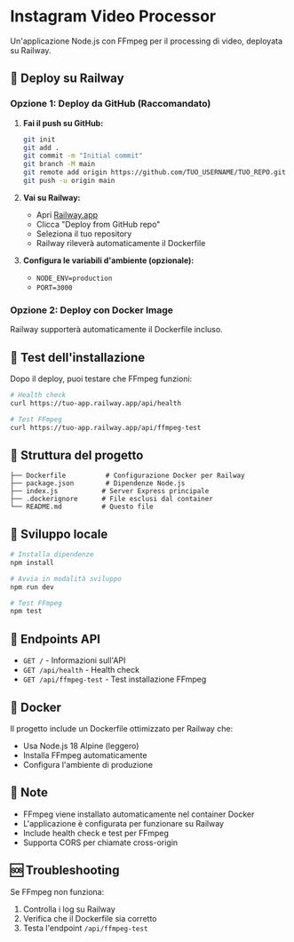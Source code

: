 # Instagram Video Processor

Un'applicazione Node.js con FFmpeg per il processing di video, deployata su Railway.

## 🚀 Deploy su Railway

### Opzione 1: Deploy da GitHub (Raccomandato)

1. **Fai il push su GitHub:**
   ```bash
   git init
   git add .
   git commit -m "Initial commit"
   git branch -M main
   git remote add origin https://github.com/TUO_USERNAME/TUO_REPO.git
   git push -u origin main
   ```

2. **Vai su Railway:**
   - Apri [Railway.app](https://railway.app)
   - Clicca "Deploy from GitHub repo"
   - Seleziona il tuo repository
   - Railway rileverà automaticamente il Dockerfile

3. **Configura le variabili d'ambiente (opzionale):**
   - `NODE_ENV=production`
   - `PORT=3000`

### Opzione 2: Deploy con Docker Image

Railway supporterà automaticamente il Dockerfile incluso.

## 🧪 Test dell'installazione

Dopo il deploy, puoi testare che FFmpeg funzioni:

```bash
# Health check
curl https://tuo-app.railway.app/api/health

# Test FFmpeg
curl https://tuo-app.railway.app/api/ffmpeg-test
```

## 📁 Struttura del progetto

```
├── Dockerfile          # Configurazione Docker per Railway
├── package.json        # Dipendenze Node.js
├── index.js           # Server Express principale
├── .dockerignore      # File esclusi dal container
└── README.md          # Questo file
```

## 🔧 Sviluppo locale

```bash
# Installa dipendenze
npm install

# Avvia in modalità sviluppo
npm run dev

# Test FFmpeg
npm test
```

## 📡 Endpoints API

- `GET /` - Informazioni sull'API
- `GET /api/health` - Health check
- `GET /api/ffmpeg-test` - Test installazione FFmpeg

## 🐳 Docker

Il progetto include un Dockerfile ottimizzato per Railway che:
- Usa Node.js 18 Alpine (leggero)
- Installa FFmpeg automaticamente
- Configura l'ambiente di produzione

## 📝 Note

- FFmpeg viene installato automaticamente nel container Docker
- L'applicazione è configurata per funzionare su Railway
- Include health check e test per FFmpeg
- Supporta CORS per chiamate cross-origin

## 🆘 Troubleshooting

Se FFmpeg non funziona:
1. Controlla i log su Railway
2. Verifica che il Dockerfile sia corretto
3. Testa l'endpoint `/api/ffmpeg-test` 